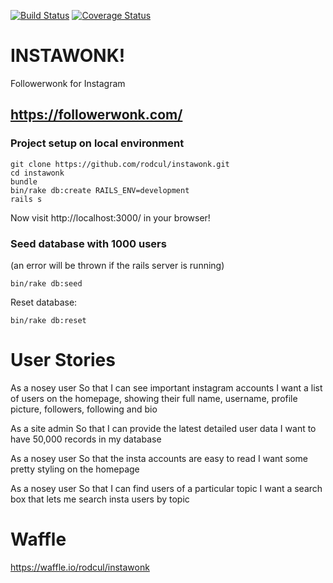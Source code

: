 [![Build Status](https://travis-ci.org/rodcul/instawonk.svg?branch=master)](https://travis-ci.org/rodcul/instawonk)
[![Coverage Status](https://coveralls.io/repos/rodcul/instawonk/badge.svg?branch=master&service=github)](https://coveralls.io/github/rodcul/instawonk?branch=master)

# INSTAWONK!

Followerwonk for Instagram

https://followerwonk.com/
--------------------------

### Project setup on local environment

```
git clone https://github.com/rodcul/instawonk.git
cd instawonk
bundle
bin/rake db:create RAILS_ENV=development
rails s
```
Now visit http://localhost:3000/ in your browser!

### Seed database with 1000 users
(an error will be thrown if the rails server is running)

```bin/rake db:seed```

Reset database:

```bin/rake db:reset```


User Stories
============

As a nosey user
So that I can see important instagram accounts
I want a list of users on the homepage, showing their full name, username, profile picture, followers, following and bio

As a site admin
So that I can provide the latest detailed user data
I want to have 50,000 records in my database

As a nosey user
So that the insta accounts are easy to read
I want some pretty styling on the homepage

As a nosey user
So that I can find users of a particular topic
I want a search box that lets me search insta users by topic

Waffle
======
https://waffle.io/rodcul/instawonk
